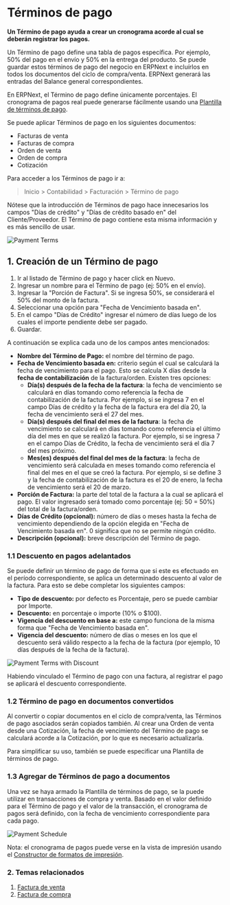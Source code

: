 <!-- add-breadcrumbs -->
# Términos de pago

**Un Término de pago ayuda a crear un cronograma acorde al cual se deberán registrar los pagos.**

Un Término de pago define una tabla de pagos específica. Por ejemplo, 50% del pago en el envío y 50% en la entrega del producto. Se puede guardar estos términos de pago del negocio en ERPNext e incluírlos en todos los documentos del ciclo de compra/venta. ERPNext generará las entradas del Balance general correspondientes.

En ERPNext, el Término de pago define únicamente porcentajes. El cronograma de pagos real puede generarse fácilmente usando una [Plantilla de términos de pago](/docs/user/manual/es/accounts/payment-terms-template).

Se puede aplicar Términos de pago en los siguientes documentos:

- Facturas de venta
- Facturas de compra
- Orden de venta
- Orden de compra
- Cotización

Para acceder a los Términos de pago ir a:
> Inicio > Contabilidad > Facturación > Término de pago

Nótese que la introducción de Términos de pago hace innecesarios los campos "Días de crédito" y "Días de crédito basado en" del Cliente/Proveedor. El Término de pago contiene esta misma información y es más sencillo de usar.

![Payment Terms]({{docs_base_url}}/assets/img/accounts/payment-terms.png)

## 1. Creación de un Término de pago

1. Ir al listado de Término de pago y hacer click en Nuevo.
1. Ingresar un nombre para el Término de pago (ej: 50% en el envío).
1. Ingresar la "Porción de Factura". Si se ingresa 50%, se considerará el 50% del monto de la factura.
1. Seleccionar una opción para "Fecha de Vencimiento basada en".
1. En el campo "Días de Crédito" ingresar el número de días luego de los cuales el importe pendiente debe ser pagado.
1. Guardar.

A continuación se explica cada uno de los campos antes mencionados:

* **Nombre del Término de Pago:** el nombre del término de pago.
* **Fecha de Vencimiento basada en:** criterio según el cual se calculará la fecha de vencimiento para el pago. Esto se calcula X días desde la **fecha de contabilización** de la factura/orden. Existen tres opciones:
    - **Día(s) después de la fecha de la factura**: la fecha de vencimiento se calculará en días tomando como referencia la fecha de contabilización de la factura. Por ejemplo, si se ingresa 7 en el campo Días de crédito y la fecha de la factura era del día 20, la fecha de vencimiento será el 27 del mes.
    - **Día(s) después del final del mes de la factura**: la fecha de vencimiento se calculará en días tomando como referencia el último día del mes en que se realizó la factura. Por ejemplo, si se ingresa 7 en el campo Días de Crédito, la fecha de vencimiento será el día 7 del mes próximo.
    - **Mes(es) después del final del mes de la factura**: la fecha de vencimiento será calculada en meses tomando como referencia el final del mes en el que se creó la factura. Por ejemplo, si se define 3 y la fecha de contabilización de la factura es el 20 de enero, la fecha de vencimiento será el 20 de marzo.
* **Porción de Factura:** la parte del total de la factura a la cual se aplicará el pago. El valor ingresado será tomado como porcentaje (ej: 50 = 50%) del total de la factura/orden.
* **Días de Crédito (opcional):** número de días o meses hasta la fecha de vencimiento dependiendo de la opción elegida en "Fecha de Vencimiento basada en". 0 significa que no se permite ningún crédito.
* **Descripción (opcional):** breve descripción del Término de pago.

### 1.1 Descuento en pagos adelantados

Se puede definir un término de pago de forma que si este es efectuado en el período correspondiente, se aplica un determinado descuento al valor de la factura. Para esto se debe completar los siguientes campos:

* **Tipo de descuento:** por defecto es Porcentaje, pero se puede cambiar por Importe.
* **Descuento:** en porcentaje o importe (10% o $100).
* **Vigencia del descuento en base a:** este campo funciona de la misma forma que "Fecha de Vencimiento basada en".
* **Vigencia del descuento:** número de días o meses en los que el descuento será válido respecto a la fecha de la factura (por ejemplo, 10 días después de la fecha de la factura).

<img class="screenshot" alt="Payment Terms with Discount" src="{{docs_base_url}}/assets/img/accounts/payment-terms-with-discount.png">

Habiendo vinculado el Término de pago con una factura, al registrar el pago se aplicará el descuento correspondiente.

### 1.2 Término de pago en documentos convertidos
Al convertir o copiar documentos en el ciclo de compra/venta, las Términos de pago asociados serán copiados también. Al crear una Orden de venta desde una Cotización, la fecha de vencimiento del Término de pago se calculará acorde a la Cotización, por lo que es necesario actualizarla.

Para simplificar su uso, también se puede especificar una Plantilla de términos de pago.

### 1.3 Agregar de Términos de pago a documentos

Una vez se haya armado la Plantilla de términos de pago, se la puede utilizar en transacciones de compra y venta. Basado en el valor definido para el Término de pago y el valor de la transacción, el cronograma de pagos será definido, con la fecha de vencimiento correspondiente para cada pago.

![Payment Schedule]({{docs_base_url}}/assets/img/accounts/payment-term-table.png)

Nota: el cronograma de pagos puede verse en la vista de impresión usando el [Constructor de formatos de impresión](/docs/user/manual/es/setting-up/print/print-format-builder).

### 2. Temas relacionados
1. [Factura de venta](/docs/user/manual/es/accounts/sales-invoice)
1. [Factura de compra](/docs/user/manual/es/accounts/purchase-invoice)
